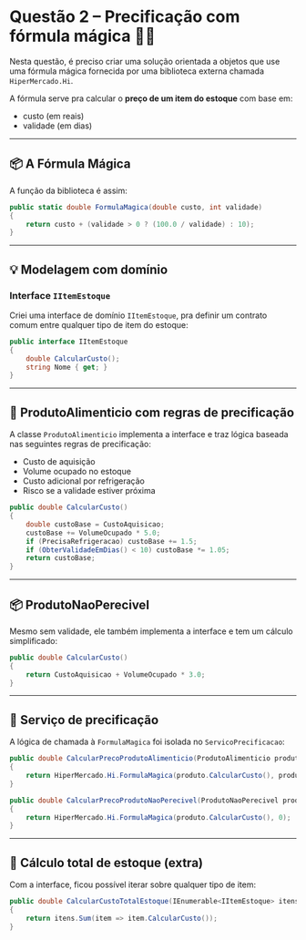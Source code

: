 # Questão 2 – Precificação com fórmula mágica 🧪✨

Nesta questão, é preciso criar uma solução orientada a objetos que use uma fórmula mágica fornecida por uma biblioteca externa chamada `HiperMercado.Hi`.

A fórmula serve pra calcular o **preço de um item do estoque** com base em:

- custo (em reais)
- validade (em dias)

---

## 📦 A Fórmula Mágica

A função da biblioteca é assim:

```csharp
public static double FormulaMagica(double custo, int validade)
{
    return custo + (validade > 0 ? (100.0 / validade) : 10);
}
```

---

## 💡 Modelagem com domínio

### Interface `IItemEstoque`

Criei uma interface de domínio `IItemEstoque`, pra definir um contrato comum entre qualquer tipo de item do estoque:

```csharp
public interface IItemEstoque
{
    double CalcularCusto();
    string Nome { get; }
}
```

---

## 🍞 ProdutoAlimenticio com regras de precificação

A classe `ProdutoAlimenticio` implementa a interface e traz lógica baseada nas seguintes regras de precificação:

- Custo de aquisição
- Volume ocupado no estoque
- Custo adicional por refrigeração
- Risco se a validade estiver próxima

```csharp
public double CalcularCusto()
{
    double custoBase = CustoAquisicao;
    custoBase += VolumeOcupado * 5.0;
    if (PrecisaRefrigeracao) custoBase += 1.5;
    if (ObterValidadeEmDias() < 10) custoBase *= 1.05;
    return custoBase;
}
```

---

## 📦 ProdutoNaoPerecivel

Mesmo sem validade, ele também implementa a interface e tem um cálculo simplificado:

```csharp
public double CalcularCusto()
{
    return CustoAquisicao + VolumeOcupado * 3.0;
}
```

---

## 🔧 Serviço de precificação

A lógica de chamada à `FormulaMagica` foi isolada no `ServicoPrecificacao`:

```csharp
public double CalcularPrecoProdutoAlimenticio(ProdutoAlimenticio produto)
{
    return HiperMercado.Hi.FormulaMagica(produto.CalcularCusto(), produto.ObterValidadeEmDias());
}

public double CalcularPrecoProdutoNaoPerecivel(ProdutoNaoPerecivel produto)
{
    return HiperMercado.Hi.FormulaMagica(produto.CalcularCusto(), 0);
}
```

---

## 🧠 Cálculo total de estoque (extra)

Com a interface, ficou possível iterar sobre qualquer tipo de item:

```csharp
public double CalcularCustoTotalEstoque(IEnumerable<IItemEstoque> itens)
{
    return itens.Sum(item => item.CalcularCusto());
}
```
